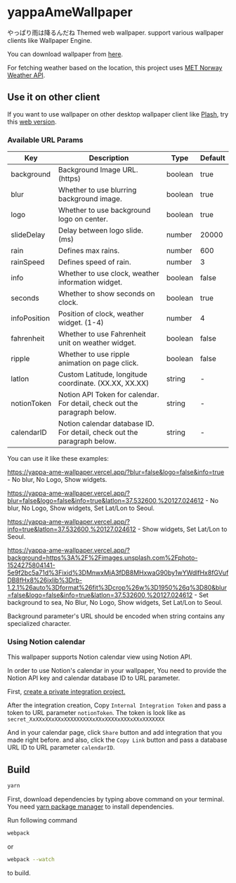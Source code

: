 # yappaAmeWallpaper

やっぱり雨は降るんだね Themed web wallpaper. support various wallpaper clients like Wallpaper Engine.

You can download wallpaper from [here](https://steamcommunity.com/sharedfiles/filedetails/?id=2038274232).

For fetching weather based on the location, this project uses [MET Norway Weather API](https://api.met.no/).

## Use it on other client

If you want to use wallpaper on other desktop wallpaper client like [Plash](https://github.com/sindresorhus/Plash), try this [web version](https://yappa-ame-wallpaper.vercel.app/).

### Available URL Params

| Key          | Description                                                               | Type    | Default |
| ------------ | ------------------------------------------------------------------------- | ------- | ------- |
| background   | Background Image URL. (https)                                             | boolean | true    |
| blur         | Whether to use blurring background image.                                 | boolean | true    |
| logo         | Whether to use background logo on center.                                 | boolean | true    |
| slideDelay   | Delay between logo slide. (ms)                                            | number  | 20000   |
| rain         | Defines max rains.                                                        | number  | 600     |
| rainSpeed    | Defines speed of rain.                                                    | number  | 3       |
| info         | Whether to use clock, weather information widget.                         | boolean | false   |
| seconds      | Whether to show seconds on clock.                                         | boolean | true    |
| infoPosition | Position of clock, weather widget. (1-4)                                  | number  | 4       |
| fahrenheit   | Whether to use Fahrenheit unit on weather widget.                         | boolean | false   |
| ripple       | Whether to use ripple animation on page click.                            | boolean | false   |
| latlon       | Custom Latitude, longitude coordinate. (XX.XX, XX.XX)                     | string  | -       |
| notionToken  | Notion API Token for calendar. For detail, check out the paragraph below. | string  | -       |
| calendarID   | Notion calendar database ID. For detail, check out the paragraph below.   | string  | -       |

You can use it like these examples:

https://yappa-ame-wallpaper.vercel.app/?blur=false&logo=false&info=true - No blur, No Logo, Show widgets.

https://yappa-ame-wallpaper.vercel.app/?blur=false&logo=false&info=true&latlon=37.532600,%20127.024612 - No blur, No Logo, Show widgets, Set Lat/Lon to Seoul.

https://yappa-ame-wallpaper.vercel.app/?info=true&latlon=37.532600,%20127.024612 - Show widgets, Set Lat/Lon to Seoul.

https://yappa-ame-wallpaper.vercel.app/?background=https%3A%2F%2Fimages.unsplash.com%2Fphoto-1524275804141-5e9f2bc5a71d%3Fixid%3DMnwxMjA3fDB8MHxwaG90by1wYWdlfHx8fGVufDB8fHx8%26ixlib%3Drb-1.2.1%26auto%3Dformat%26fit%3Dcrop%26w%3D1950%26q%3D80&blur=false&logo=false&info=true&latlon=37.532600,%20127.024612 - Set background to sea, No Blur, No Logo, Show widgets, Set Lat/Lon to Seoul.

Background parameter's URL should be encoded when string contains any specialized character.

### Using Notion calendar

This wallpaper supports Notion calendar view using Notion API.

In order to use Notion's calendar in your wallpaper, You need to provide the Notion API key and calendar database ID to URL parameter.

First, [create a private integration project.](https://www.notion.so/my-integrations)

After the integration creation, Copy `Internal Integration Token` and pass a token to URL parameter `notionToken`. The token is look like as `secret_XxXXxXXxXXxXXXXXXXXXxXXxXXXXxXXXxXXxXXXXXXX`

And in your calendar page, click `Share` button and add integration that you made right before. and also, click the `Copy Link` button and pass a database URL ID to URL parameter `calendarID`.

## Build

```sh
yarn
```

First, download dependencies by typing above command on your terminal. You need [yarn package manager](https://yarnpkg.com/) to install dependencies.

Run following command

```sh
webpack
```

or

```sh
webpack --watch
```

to build.
